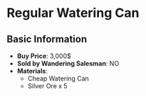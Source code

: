 # Regular Watering Can

## Basic Information

- **Buy Price**: 3,000$
- **Sold by Wandering Salesman**: NO
- **Materials**:
  - Cheap Watering Can
  - Silver Ore x 5